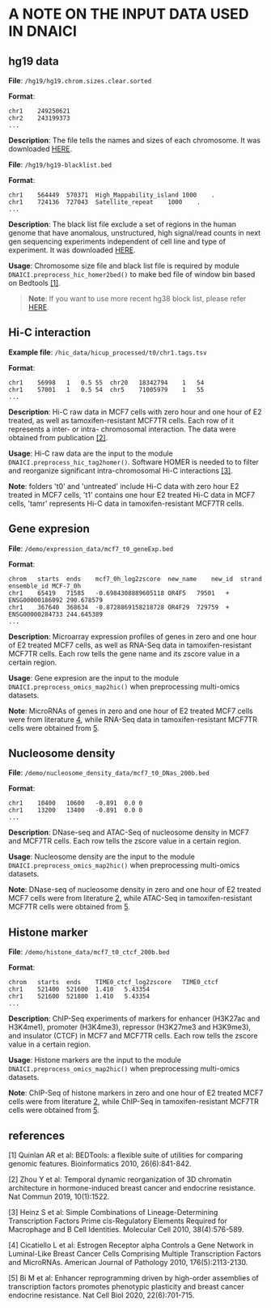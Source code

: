 # A NOTE ON THE INPUT DATA USED IN DNAICI


## hg19 data

**File**: `/hg19/hg19.chrom.sizes.clear.sorted`

**Format**:

```
chr1	249250621
chr2	243199373
...
```

**Description**: The file tells the names and sizes of each chromosome. It was downloaded [HERE](https://hgdownload.cse.ucsc.edu/goldenpath/hg19/bigZips/).

**File**: `/hg19/hg19-blacklist.bed`

**Format**:

```
chr1	564449	570371	High_Mappability_island	1000	.
chr1	724136	727043	Satellite_repeat	1000	.
...
```

**Description**: The black list file exclude a set of regions in the human genome that have anomalous, unstructured, high signal/read counts in next gen sequencing experiments independent of cell line and type of experiment. It was downloaded [HERE](https://www.encodeproject.org/annotations/ENCSR636HFF/).

**Usage**: Chromosome size file and black list file is required by module `DNAICI.preprocess_hic_homer2bed()` to make bed file of window bin based on Bedtools [[1]](https://academic.oup.com/bioinformatics/article/26/6/841/244688).

> **Note**: If you want to use more recent hg38 block list, please refer [HERE](https://www.nature.com/articles/s41598-019-45839-z).


## Hi-C interaction

**Example file**: `/hic_data/hicup_processed/t0/chr1.tags.tsv`

**Format**:

```
chr1	56998	1	0.5	55	chr20	18342794	1	54
chr1	57001	1	0.5	54	chr5	71005979	1	55
...
```

**Description**: Hi-C raw data in MCF7 cells with zero hour and one hour of E2 treated, as well as tamoxifen-resistant MCF7TR cells. Each row of it represents a inter- or intra- chromosomal interaction. The data were obtained from publication [[2]](https://www.nature.com/articles/s41467-019-09320-9).

**Usage**: Hi-C raw data are the input to the module `DNAICI.preprocess_hic_tag2homer()`. Software HOMER is needed to to filter and reorganize significant intra-chromosomal Hi-C interactions [[3]](https://www.cell.com/molecular-cell/pdf/S1097-2765(10)00366-7.pdf).

**Note**: folders 't0' and 'untreated' include Hi-C data with zero hour E2 treated in MCF7 cells, 't1' contains one hour E2 treated Hi-C data in MCF7 cells, 'tamr' represents Hi-C data in tamoxifen-resistant MCF7TR cells.


## Gene expresion

**File**: `/demo/expression_data/mcf7_t0_geneExp.bed`

**Format**:

```
chrom	starts	ends	mcf7_0h_log2zscore	new_name	new_id	strand	ensemble_id	MCF-7_0h
chr1	65419	71585	-0.6984308889605118	OR4F5	79501	+	ENSG00000186092	290.678579
chr1	367640	368634	-0.8728869158218728	OR4F29	729759	+	ENSG00000284733	244.645389
...
```

**Description**: Microarray expression profiles of genes in zero and one hour of E2 treated MCF7 cells, as well as RNA-Seq data in tamoxifen-resistant MCF7TR cells. Each row tells the gene name and its zscore value in a certain region.

**Usage**: Gene expresion are the input to the module `DNAICI.preprocess_omics_map2hic()` when preprocessing multi-omics datasets.

**Note**: MicroRNAs of genes in zero and one hour of E2 treated MCF7 cells were from literature [4](https://www.sciencedirect.com/science/article/pii/S0002944010600090), while RNA-Seq data in tamoxifen-resistant MCF7TR cells were obtained from [5](https://www.nature.com/articles/s41556-020-0514-z).


## Nucleosome density

**File**: `/demo/nucleosome_density_data/mcf7_t0_DNas_200b.bed`

**Format**:

```
chr1	10400	10600	-0.891	0.0	0
chr1	13200	13400	-0.891	0.0	0
...
```

**Description**: DNase-seq and ATAC-Seq of nucleosome density in MCF7 and MCF7TR cells. Each row tells the zscore value in a certain region.

**Usage**: Nucleosome density are the input to the module `DNAICI.preprocess_omics_map2hic()` when preprocessing multi-omics datasets.

**Note**: DNase-seq of nucleosome density in zero and one hour of E2 treated MCF7 cells were from literature [2](https://www.nature.com/articles/s41467-019-09320-9), while ATAC-Seq in tamoxifen-resistant MCF7TR cells were obtained from [5](https://www.nature.com/articles/s41556-020-0514-z).


## Histone marker

**File**: `/demo/histone_data/mcf7_t0_ctcf_200b.bed`

**Format**:

```
chrom	starts	ends	TIME0_ctcf_log2zscore	TIME0_ctcf
chr1	521400	521600	1.410	5.43354
chr1	521600	521800	1.410	5.43354
...
```

**Description**: ChIP-Seq experiments of markers for enhancer (H3K27ac and H3K4me1), promoter (H3K4me3), repressor (H3K27me3 and H3K9me3), and insulator (CTCF) in MCF7 and MCF7TR cells. Each row tells the zscore value in a certain region.

**Usage**: Histone markers are the input to the module `DNAICI.preprocess_omics_map2hic()` when preprocessing multi-omics datasets.

**Note**: ChIP-Seq of histone markers in zero and one hour of E2 treated MCF7 cells were from literature [2](https://www.nature.com/articles/s41467-019-09320-9), while ChIP-Seq in tamoxifen-resistant MCF7TR cells were obtained from [5](https://www.nature.com/articles/s41556-020-0514-z).


## references

[1] Quinlan AR et al: BEDTools: a flexible suite of utilities for comparing genomic features. Bioinformatics 2010, 26(6):841-842.

[2] Zhou Y et al: Temporal dynamic reorganization of 3D chromatin architecture in hormone-induced breast cancer and endocrine resistance. Nat Commun 2019, 10(1):1522.

[3] Heinz S et al: Simple Combinations of Lineage-Determining Transcription Factors Prime cis-Regulatory Elements Required for Macrophage and B Cell Identities. Molecular Cell 2010, 38(4):576-589.

[4] Cicatiello L et al: Estrogen Receptor alpha Controls a Gene Network in Luminal-Like Breast Cancer Cells Comprising Multiple Transcription Factors and MicroRNAs. American Journal of Pathology 2010, 176(5):2113-2130.

[5] Bi M et al: Enhancer reprogramming driven by high-order assemblies of transcription factors promotes phenotypic plasticity and breast cancer endocrine resistance. Nat Cell Biol 2020, 22(6):701-715.







